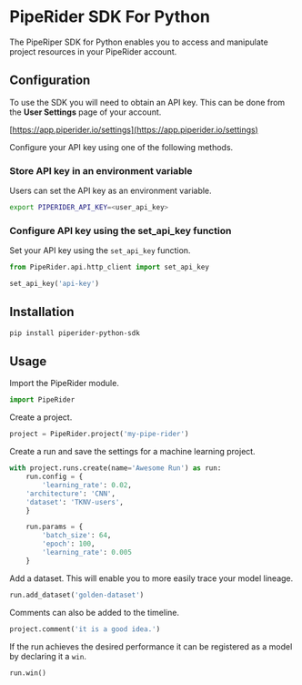 # PipeRider SDK For Python

The PipeRiper SDK for Python enables you to access and manipulate project resources in your PipeRider account.

## Configuration

To use the SDK you will need to obtain an API key. This can be done from the **User Settings** page of your account.

[https://app.piperider.io/settings](https://app.piperider.io/settings)

Configure your API key using one of the following methods.

### Store API key in an environment variable

Users can set the API key as an environment variable.

```bash
export PIPERIDER_API_KEY=<user_api_key>
```

### Configure API key using the set_api_key function

Set your API key using the `set_api_key` function.

```python
from PipeRider.api.http_client import set_api_key

set_api_key('api-key')

```

## Installation

```bash
pip install piperider-python-sdk
```

## Usage

Import the PipeRider module.

```python
import PipeRider
```

Create a project.

```python
project = PipeRider.project('my-pipe-rider')
```

Create a run and save the settings for a machine learning project.

```python
with project.runs.create(name='Awesome Run') as run:  
	run.config = {
		'learning_rate': 0.02,
    'architecture': 'CNN',
    'dataset': 'TKNV-users',
	}

	run.params = {
		'batch_size': 64,
		'epoch': 100,
		'learning_rate': 0.005
	}
```

Add a dataset. This will enable you to more easily trace your model lineage.

```python
run.add_dataset('golden-dataset')
```

Comments can also be added to the timeline.

```python
project.comment('it is a good idea.')
```

If the run achieves the desired performance it can be registered as a model by declaring it a `win`.

```python
run.win()
```